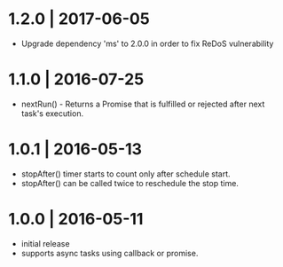 # 1.2.0 | 2017-06-05
- Upgrade dependency 'ms' to 2.0.0 in order to fix ReDoS vulnerability

# 1.1.0 | 2016-07-25
- nextRun() - Returns a Promise that is fulfilled or rejected after next task's execution.

# 1.0.1 | 2016-05-13

- stopAfter() timer starts to count only after schedule start.
- stopAfter() can be called twice to reschedule the stop time.

# 1.0.0 | 2016-05-11

- initial release
- supports async tasks using callback or promise.

